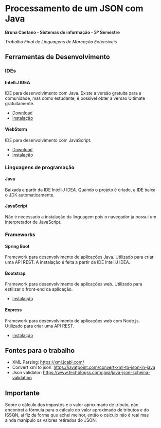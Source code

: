 # Processamento de um JSON com Java
**Bruna Caetano - Sistemas de informação - 3º Semestre**

_Trabalho Final de Linguagens de Marcação Extensíveis_

## Ferramentas de Desenvolvimento

### IDEs
#### IntelliJ IDEA
IDE para desenvolvimento com Java. Existe a versão gratuita para a comunidade, mas como estudante, é possivel obter a versao Ultimate gratuitamente.
- [Download](https://www.jetbrains.com/idea/download/#section=windows)
- [Instalação](https://www.jetbrains.com/help/idea/installation-guide.html#silent)

#### WebStorm
IDE para desenvolvimento com JavaScript.
- [Download](https://www.jetbrains.com/webstorm/download/#section=windows)
- [Instalação](https://www.jetbrains.com/help/webstorm/installation-guide.html#silent)

### Linguagens de programação
#### Java
Baixada a partir da IDE IntelliJ IDEA. Quando o projeto é criado, a IDE baixa o JDK automaticamente.

#### JavaScript
Não é necessario a instalação da linguagem pois o navegador ja possui um interpretador de JavaScript.

### Frameworks
#### Spring Boot
Framework para desenvolvimento de aplicações Java. Utilizado para criar uma API REST. A instalação é feita a partir da IDE IntelliJ IDEA.

#### Bootstrap
Framework para desenvolvimento de aplicações web. Utilizado para estilizar o front-end da aplicação.
- [Instalação](https://getbootstrap.com/docs/4.5/getting-started/download/)

#### Express
Framework para desenvolvimento de aplicações web com Node.js. Utilizado para criar uma API REST.
- [Instalação](https://expressjs.com/pt-br/starter/installing.html)

## Fontes para o trabalho
- XML Parsing: https://xml.jcabi.com/
- Convert xml to json: https://javatpoint.com/convert-xml-to-json-in-java
- Json validator: https://www.techblogss.com/java/java-json-schema-validation

## Importante
Sobre o cálculo dos impostos e o valor aproximado de tributo, 
não encontrei a fórmula para o cálculo do valor aproximado de tributos e do ISSQN, 
ai fiz da forma que achei melhor, 
então o calculo não é real mas ainda manipulo os valores retirados do JSON.